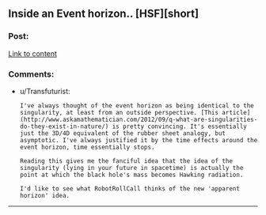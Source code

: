 ## Inside an Event horizon.. [HSF][short]

### Post:

[Link to content](http://www.reddit.com/r/askscience/comments/f1lgu/what_would_happen_if_the_event_horizons_of_two/c1cuiyw)

### Comments:

- u/Transfuturist:
  ```
  I've always thought of the event horizon as being identical to the singularity, at least from an outside perspective. [This article](http://www.askamathematician.com/2012/09/q-what-are-singularities-do-they-exist-in-nature/) is pretty convincing. It's essentially just the 3D/4D equivalent of the rubber sheet analogy, but asymptotic. I've always justified it by the time effects around the event horizon, time essentially stops.

  Reading this gives me the fanciful idea that the idea of the singularity (lying in your future in spacetime) is actually the point at which the black hole's mass becomes Hawking radiation.

  I'd like to see what RobotRollCall thinks of the new 'apparent horizon' idea.
  ```

---

